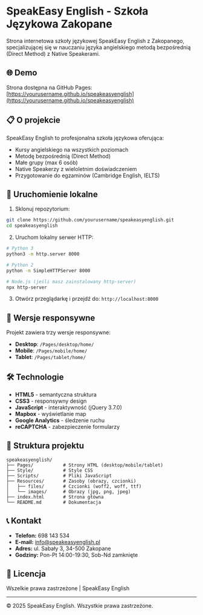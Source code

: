 # SpeakEasy English - Szkoła Językowa Zakopane

Strona internetowa szkoły językowej SpeakEasy English z Zakopanego, specjalizującej się w nauczaniu języka angielskiego metodą bezpośrednią (Direct Method) z Native Speakerami.

## 🌐 Demo

Strona dostępna na GitHub Pages: [https://yourusername.github.io/speakeasyenglish](https://yourusername.github.io/speakeasyenglish)

## 📋 O projekcie

SpeakEasy English to profesjonalna szkoła językowa oferująca:
- Kursy angielskiego na wszystkich poziomach
- Metodę bezpośrednią (Direct Method)
- Małe grupy (max 6 osób)
- Native Speakerzy z wieloletnim doświadczeniem
- Przygotowanie do egzaminów (Cambridge English, IELTS)

## 🚀 Uruchomienie lokalne

1. Sklonuj repozytorium:
```bash
git clone https://github.com/yourusername/speakeasyenglish.git
cd speakeasyenglish
```

2. Uruchom lokalny serwer HTTP:
```bash
# Python 3
python3 -m http.server 8000

# Python 2
python -m SimpleHTTPServer 8000

# Node.js (jeśli masz zainstalowany http-server)
npx http-server
```

3. Otwórz przeglądarkę i przejdź do: `http://localhost:8000`

## 📱 Wersje responsywne

Projekt zawiera trzy wersje responsywne:
- **Desktop**: `/Pages/desktop/home/`
- **Mobile**: `/Pages/mobile/home/`
- **Tablet**: `/Pages/tablet/home/`

## 🛠 Technologie

- **HTML5** - semantyczna struktura
- **CSS3** - responsywny design
- **JavaScript** - interaktywność (jQuery 3.7.0)
- **Mapbox** - wyświetlanie map
- **Google Analytics** - śledzenie ruchu
- **reCAPTCHA** - zabezpieczenie formularzy

## 📁 Struktura projektu

```
speakeasyenglish/
├── Pages/           # Strony HTML (desktop/mobile/tablet)
├── Style/           # Style CSS
├── Scripts/         # Pliki JavaScript
├── Resources/       # Zasoby (obrazy, czcionki)
│   ├── files/       # Czcionki (woff2, woff, ttf)
│   └── images/      # Obrazy (jpg, png, jpeg)
├── index.html       # Strona główna
└── README.md        # Dokumentacja
```

## 📞 Kontakt

- **Telefon:** 698 143 534
- **E-mail:** info@speakeasyenglish.pl
- **Adres:** ul. Sabały 3, 34-500 Zakopane
- **Godziny:** Pon-Pt 14:00-19:30, Sob-Nd zamknięte

## 📄 Licencja

Wszelkie prawa zastrzeżone | SpeakEasy English

---

© 2025 SpeakEasy English. Wszystkie prawa zastrzeżone.
